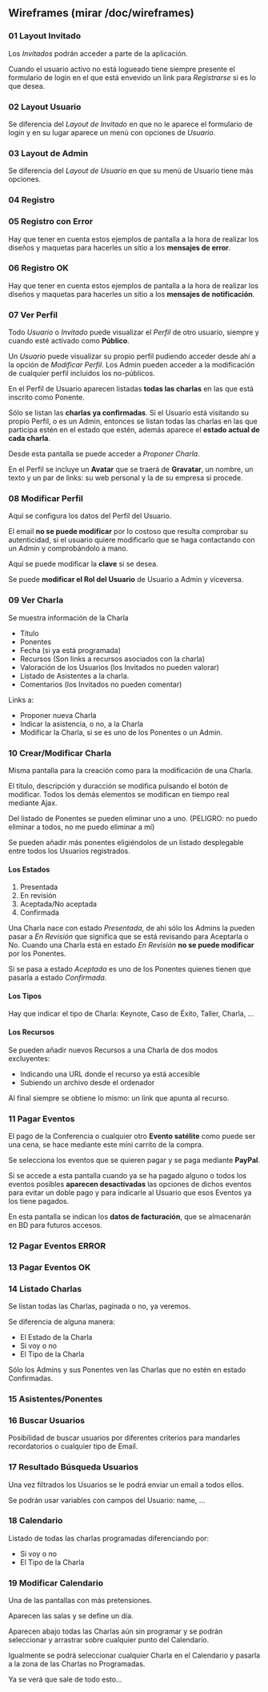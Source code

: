 Wireframes (mirar /doc/wireframes)
------------------

### 01 Layout Invitado

Los *Invitados* podrán acceder a parte de la aplicación.

Cuando el usuario activo no está logueado tiene siempre presente el formulario de login en el que está envevido un link para *Registrarse* si es lo que desea.

### 02 Layout Usuario

Se diferencia del *Layout de Invitado* en que no le aparece el formulario de login y en su lugar aparece un menú con opciones de *Usuario*.

### 03 Layout de Admin

Se diferencia del *Layout de Usuario* en que su menú de Usuario tiene más opciones.

### 04 Registro

### 05 Registro con Error

Hay que tener en cuenta estos ejemplos de pantalla a la hora de realizar los diseños y maquetas para hacerles un sitio a los **mensajes de error**.

### 06 Registro OK

Hay que tener en cuenta estos ejemplos de pantalla a la hora de realizar los diseños y maquetas para hacerles un sitio a los **mensajes de notificación**.

### 07 Ver Perfil

Todo *Usuario* o *Invitado* puede visualizar el *Perfil* de otro usuario, siempre y cuando esté activado como **Público**.

Un *Usuario* puede visualizar su propio perfil pudiendo acceder desde ahí a la opción de *Modificar Perfil*. Los Admin pueden acceder a la modificación de cualquier perfil incluidos los no-públicos.

En el Perfil de Usuario aparecen listadas **todas las charlas** en las que está inscrito como Ponente.

Sólo se listan las **charlas ya confirmadas**. Si el Usuario está visitando su propio Perfil, o es un Admin, entonces se listan todas las charlas en las que participa estén en el estado que estén, además aparece el **estado actual de cada charla**.

Desde esta pantalla se puede acceder a *Proponer Charla*.

En el Perfil se incluye un **Avatar** que se traerá de **Gravatar**, un nombre, un texto y un par de links: su web personal y la de su empresa si procede.

### 08 Modificar Perfil

Aquí se configura los datos del Perfil del Usuario.

El email **no se puede modificar** por lo costoso que resulta comprobar su autenticidad, si el usuario quiere modificarlo que se haga contactando con un Admin y comprobándolo a mano.

Aquí se puede modificar la **clave** si se desea.

Se puede **modificar el Rol del Usuario** de Usuario a Admin y viceversa.

### 09 Ver Charla

Se muestra información de la Charla

* Título
* Ponentes
* Fecha (si ya está programada)
* Recursos (Son links a recursos asociados con la charla)
* Valoración de los Usuarios (los Invitados no pueden valorar)
* Listado de Asistentes a la charla.
* Comentarios (los Invitados no pueden comentar)

Links a:

* Proponer nueva Charla
* Indicar la asistencia, o no, a la Charla
* Modificar la Charla, si se es uno de los Ponentes o un Admin.

### 10 Crear/Modificar Charla

Misma pantalla para la creación como para la modificación de una Charla.

El título, descripción y duracción se modifica pulsando el botón de modificar. Todos los demás elementos se modifican en tiempo real mediante Ajax.

Del listado de Ponentes se pueden eliminar uno a uno. (PELIGRO: no puedo eliminar a todos, no me puedo eliminar a mí)

Se pueden añadir más ponentes eligiéndolos de un listado desplegable entre todos los Usuarios registrados.

#### Los Estados

1. Presentada
2. En revisión
3. Aceptada/No aceptada
4. Confirmada

Una Charla nace con estado *Presentada*, de ahí sólo los Admins la pueden pasar a *En Revisión* que significa que se está revisando para Aceptarla o No. Cuando una Charla está en estado *En Revisión* **no se puede modificar** por los Ponentes.

Si se pasa a estado *Aceptada* es uno de los Ponentes quienes tienen que pasarla a estado *Confirmada*.

#### Los Tipos

Hay que indicar el tipo de Charla: Keynote, Caso de Éxito, Taller, Charla, ...

#### Los Recursos

Se pueden añadir nuevos Recursos a una Charla de dos modos excluyentes:

* Indicando una URL donde el recurso ya está accesible
* Subiendo un archivo desde el ordenador

Al final siempre se obtiene lo mismo: un link que apunta al recurso.

### 11 Pagar Eventos

El pago de la Conferencia o cualquier otro **Evento satélite** como puede ser una cena, se hace mediante este míni carrito de la compra.

Se selecciona los eventos que se quieren pagar y se paga mediante **PayPal**.

Si se accede a esta pantalla cuando ya se ha pagado alguno o todos los eventos posibles **aparecen desactivadas** las opciones de dichos eventos para evitar un doble pago y para indicarle al Usuario que esos Eventos ya los tiene pagados.

En esta pantalla se indican los **datos de facturación**, que se almacenarán en BD para futuros accesos.

### 12 Pagar Eventos ERROR

### 13 Pagar Eventos OK

### 14 Listado Charlas

Se listan todas las Charlas, paginada o no, ya veremos.

Se diferencia de alguna manera:

* El Estado de la Charla
* Si voy o no
* El Tipo de la Charla

Sólo los Admins y sus Ponentes ven las Charlas que no estén en estado Confirmadas.

### 15 Asistentes/Ponentes

### 16 Buscar Usuarios

Posibilidad de buscar usuarios por diferentes criterios para mandarles recordatorios o cualquier tipo de Email.

### 17 Resultado Búsqueda Usuarios

Una vez filtrados los Usuarios se le podrá enviar un email a todos ellos.

Se podrán usar variables con campos del Usuario: name, ...

### 18 Calendario

Listado de todas las charlas programadas diferenciando por:

* Si voy o no
* El Tipo de la Charla

### 19 Modificar Calendario

Una de las pantallas con más pretensiones.

Aparecen las salas y se define un día.

Aparecen abajo todas las Charlas aún sin programar y se podrán seleccionar y arrastrar sobre cualquier punto del Calendario.

Igualmente se podrá seleccionar cualquier Charla en el Calendario y pasarla a la zona de las Charlas no Programadas.

Ya se verá que sale de todo esto...
